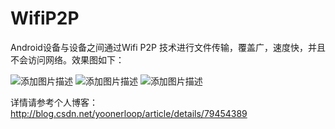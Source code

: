 # WifiP2P
Android设备与设备之间通过Wifi P2P 技术进行文件传输，覆盖广，速度快，并且不会访问网络。效果图如下：

![添加图片描述](https://github.com/yoonerloop/WifiP2P/blob/master/picture/send.gif)
![添加图片描述](https://github.com/yoonerloop/WifiP2P/blob/master/picture/server1.gif)
![添加图片描述](https://github.com/yoonerloop/WifiP2P/blob/master/picture/server2.gif)

详情请参考个人博客：http://blog.csdn.net/yoonerloop/article/details/79454389

